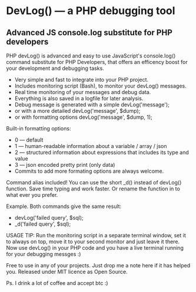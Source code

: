 # DevLog()  — a PHP debugging tool
## Advanced JS console.log substitute for PHP developers

PHP devLog() is advanced and easy to use JavaScript's console.log() command substitute for PHP Developers, that offers an efficency boost for your development and debugging tasks.

* Very simple and fast to integrate into your PHP project.
* Includes monitoring script (Bash), to monitor your devLog() messages.
* Real time monitoring of your messages and debug data. 
* Everything is also saved in a logfile for later analysis. 
* Debug message is generated with a simple devLog('message');
* or with a more detailed devLog('message', $dump);
* or with formatting options devLog('message', $dump, 1);

Built-in formatting options:
* 0 — default
* 1 — human-readable information about a variable / array / json
* 2 — structured information about expressions that includes its type and value
* 3 — json encoded pretty print (only data)
* Commits to add more formating options are always welcome.

Command alias included! You can use the short \_d() instead of devLog() function. Save time typing and work faster. Or rename the function in to what ever you prefer.

Example. Both commands give the same result:
* devLog('failed query', $sql);
* \_d('failed query', $sql);

USAGE TIP: Run the monitoring script in a separate terminal window, set it to always on top, move it to your second monitor and just leave it there. Now use devLog() in your PHP code and you have a live terminal running for your debugging messges :)

Free to use in any of your projects. Just drop me a note here if it has helped you.
Released under MIT licence as Open Source.

Ps. I drink a lot of coffee and accept btc :)
